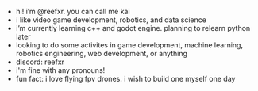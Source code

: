 - hi! i’m @reefxr. you can call me kai
- i like video game development, robotics, and data science
- i’m currently learning c++ and godot engine. planning to relearn python later
- looking to do some activites in game development, machine learning, robotics engineering, web development, or anything
- discord: reefxr
- i'm fine with any pronouns!
- fun fact: i love flying fpv drones. i wish to build one myself one day
